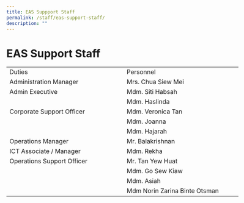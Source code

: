 ```yaml
---
title: EAS Suppport Staff
permalink: /staff/eas-support-staff/
description: ""
---
```

# EAS Support Staff
   <!--table {mso-displayed-decimal-separator:"\\."; mso-displayed-thousand-separator:"\\,";} @page {margin:.75in .7in .75in .7in; mso-header-margin:.3in; mso-footer-margin:.3in;} tr {mso-height-source:auto;} col {mso-width-source:auto;} br {mso-data-placement:same-cell;} td {padding-top:1px; padding-right:1px; padding-left:1px; mso-ignore:padding; color:black; font-size:11.0pt; font-weight:400; font-style:normal; text-decoration:none; font-family:Calibri, sans-serif; mso-font-charset:0; mso-number-format:General; text-align:general; vertical-align:bottom; border:none; mso-background-source:auto; mso-pattern:auto; mso-protection:locked visible; white-space:nowrap; mso-rotate:0;} .xl65 {font-size:10.0pt;} .xl66 {color:windowtext; font-size:10.0pt;} .xl67 {color:windowtext; font-size:10.0pt; border-top:none; border-right:none; border-bottom:none; border-left:.5pt solid windowtext;} .xl68 {color:windowtext; font-size:10.0pt; border-top:none; border-right:none; border-bottom:.5pt solid windowtext; border-left:.5pt solid windowtext;} .xl69 {color:windowtext; font-size:10.0pt; border-top:.5pt solid windowtext; border-right:.5pt solid windowtext; border-bottom:none; border-left:none;} .xl70 {color:windowtext; font-size:10.0pt; border-top:none; border-right:.5pt solid windowtext; border-bottom:.5pt solid windowtext; border-left:none;} .xl71 {font-size:10.0pt; font-weight:700; text-align:center; vertical-align:middle; border:.5pt solid windowtext; background:#D9D9D9; mso-pattern:black none;} .xl72 {color:windowtext; font-size:10.0pt; font-weight:700; text-align:center; vertical-align:middle; border:.5pt solid windowtext; background:#D9D9D9; mso-pattern:black none;} .xl73 {color:windowtext; font-size:10.0pt; border:.5pt solid windowtext;} .xl74 {color:windowtext; font-size:10.0pt; border-top:.5pt solid windowtext; border-right:none; border-bottom:none; border-left:.5pt solid windowtext;} .xl75 {color:windowtext; font-size:10.0pt; vertical-align:middle; border-top:.5pt solid windowtext; border-right:.5pt solid windowtext; border-bottom:none; border-left:none;} .xl76 {color:windowtext; font-size:10.0pt; vertical-align:middle; border-top:none; border-right:.5pt solid windowtext; border-bottom:.5pt solid windowtext; border-left:none;} .xl77 {color:windowtext; font-size:10.0pt; vertical-align:middle; border-top:none; border-right:.5pt solid windowtext; border-bottom:none; border-left:none;} .xl78 {color:windowtext; font-size:10.0pt; border-top:none; border-right:.5pt solid windowtext; border-bottom:none; border-left:none;} -->

<table border="0" cellpadding="0" cellspacing="0" width="607" style="border-collapse:
 collapse;width:455pt"><colgroup><col width="315" style="mso-width-source:userset;mso-width-alt:10984;width:236pt"> <col width="292" style="mso-width-source:userset;mso-width-alt:10193;width:219pt"></colgroup><tbody><tr height="17" style="height:13.0pt;box-sizing: border-box;border-color:var(--chakra-colors-gray-200);
  overflow-wrap: break-word;font-variant-ligatures: normal;font-variant-caps: normal;
  orphans: 2;widows: 2;-webkit-text-stroke-width: 0px;text-decoration-thickness: initial;
  text-decoration-style: initial;text-decoration-color: initial;outline: 0px"><td height="17" class="xl71" width="315" style="height:13.0pt;width:236pt;
  box-sizing: border-box;overflow-wrap: break-word;outline: 0px">Duties</td><td class="xl72" width="292" style="border-left:none;width:219pt">Personnel</td></tr><tr height="17" style="height:13.0pt"><td height="17" class="xl73" style="height:13.0pt;border-top:none">Administration Manager</td><td class="xl73" style="border-top:none;border-left:none;box-sizing: border-box;
  overflow-wrap: break-word;outline: 0px">Mrs. Chua Siew Mei</td></tr><tr height="17" style="height:13.0pt"><td height="17" class="xl74" style="height:13.0pt;border-top:none">Admin Executive</td><td class="xl75" style="border-top:none;box-sizing: border-box;overflow-wrap: break-word;
  outline: 0px"><div style="box-sizing: border-box;border-color:var(--chakra-colors-gray-200);
  overflow-wrap: break-word;outline: 0px">Mdm. Siti Habsah</div></td></tr><tr height="17" style="height:13.0pt"><td height="17" class="xl68" style="height:13.0pt">&nbsp;</td><td class="xl76"><div style="box-sizing: border-box;border-color:var(--chakra-colors-gray-200);
  overflow-wrap: break-word;outline: 0px">Mdm. Haslinda</div></td></tr><tr height="17" style="height:13.0pt"><td height="17" class="xl74" style="height:13.0pt;border-top:none">Corporate Support Officer</td><td class="xl69" style="border-top:none;box-sizing: border-box;overflow-wrap: break-word;
  outline: 0px">Mdm. Veronica Tan</td></tr><tr height="17" style="height:13.0pt;box-sizing: border-box;border-color:var(--chakra-colors-gray-200);
  overflow-wrap: break-word;font-variant-ligatures: normal;font-variant-caps: normal;
  orphans: 2;widows: 2;-webkit-text-stroke-width: 0px;text-decoration-thickness: initial;
  text-decoration-style: initial;text-decoration-color: initial;outline: 0px"><td height="17" class="xl67" style="height:13.0pt;box-sizing: border-box;
  overflow-wrap: break-word;outline: 0px">&nbsp;</td><td class="xl78">Mdm. Joanna</td></tr><tr height="17" style="height:13.0pt"><td height="17" class="xl68" style="height:13.0pt">&nbsp;</td><td class="xl70">Mdm. Hajarah</td></tr><tr height="17" style="height:13.0pt"><td height="17" class="xl73" style="height:13.0pt;border-top:none">Operations Manager<div style="box-sizing: border-box;border-color:var(--chakra-colors-gray-200);
  overflow-wrap: break-word;outline: 0px"></div></td><td class="xl73" style="border-top:none;border-left:none">Mr. Balakrishnan</td></tr><tr height="17" style="height:13.0pt"><td height="17" class="xl73" style="height:13.0pt;border-top:none">ICT Associate / Manager</td><td class="xl73" style="border-top:none;border-left:none">Mdm. Rekha&nbsp;</td></tr><tr height="17" style="height:13.0pt"><td height="17" class="xl74" style="height:13.0pt;border-top:none">Operations Support Officer</td><td class="xl75" style="border-top:none">Mr. Tan Yew Huat</td></tr><tr height="17" style="height:13.0pt"><td height="17" class="xl67" style="height:13.0pt">&nbsp;</td><td class="xl77"><div style="box-sizing: border-box;border-color:var(--chakra-colors-gray-200);
  overflow-wrap: break-word;outline: 0px">Mdm. Go Sew Kiaw</div></td></tr><tr height="17" style="height:13.0pt"><td height="17" class="xl67" style="height:13.0pt">&nbsp;</td><td class="xl77"><div style="box-sizing: border-box;border-color:var(--chakra-colors-gray-200);
  overflow-wrap: break-word;outline: 0px">Mdm. Asiah</div></td></tr><tr height="17" style="height:13.0pt"><td height="17" class="xl68" style="height:13.0pt">&nbsp;</td><td class="xl70">Mdm Norin Zarina Binte Otsman</td></tr></tbody></table>